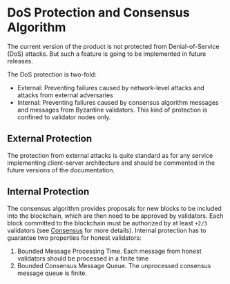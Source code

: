 # DoS Protection and Consensus Algorithm

The current version of the product is not protected from Denial-of-Service (DoS) attacks.
But such a feature is going to be implemented in future releases. 

The DoS protection is two-fold:

* External: Preventing failures caused by network-level attacks and attacks 
  from external adversaries
* Internal: Preventing failures caused by consensus algorithm messages and messages 
  from Byzantine validators. This kind of protection is confined to validator nodes only.

## External Protection

The protection from external attacks is quite standard as for any service implementing 
client-server architecture and should be commented in the future versions of the documentation.

## Internal Protection

The consensus algorithm provides proposals for new blocks to be included into the blockchain, 
which are then need to be approved by validators.
Each block committed to the blockchain must be authorized by at least `+2/3` validators
(see [Consensus](../architecture/consensus.md) for more details). Internal protection
has to guarantee two properties for honest validators:

1. Bounded Message Processing Time. Each message from honest validators should be processed in a finite time
2. Bounded Consensus Message Queue. The unprocessed consensus message queue is finite.
